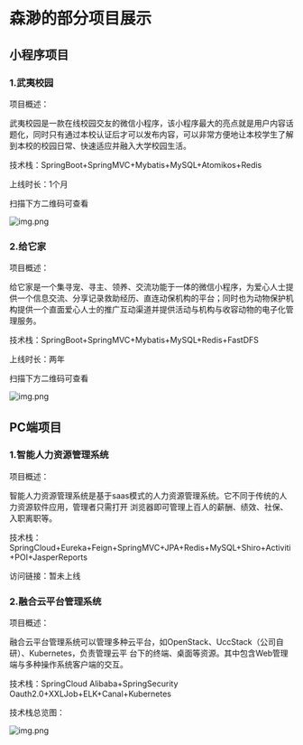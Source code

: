 # 森渺的部分项目展示

## 小程序项目

### 1.武夷校园

项目概述：

武夷校园是一款在线校园交友的微信小程序，该小程序最大的亮点就是用户内容话题化，同时只有通过本校认证后才可以发布内容，可以非常方便地让本校学生了解到本校的校园日常、快速适应并融入大学校园生活。

技术栈：SpringBoot+SpringMVC+Mybatis+MySQL+Atomikos+Redis

上线时长：1个月

扫描下方二维码可查看

![img.png](https://gitee.com/sen1551077164/senmiao-works/raw/master/QRcode/wuYiCampusQR.png)

### 2.给它家

项目概述：

给它家是一个集寻宠、寻主、领养、交流功能于一体的微信小程序，为爱心人士提供一个信息交流、分享记录救助经历、直连动保机构的平台；同时也为动物保护机构提供一个直面爱心人士的推广互动渠道并提供活动与机构与收容动物的电子化管理服务。

技术栈：SpringBoot+SpringMVC+Mybatis+MySQL+Redis+FastDFS

上线时长：两年

扫描下方二维码可查看

![img.png](https://gitee.com/sen1551077164/senmiao-works/raw/master/QRcode/giveItHomeQR.png)

## PC端项目

### 1.智能人力资源管理系统

项目概述：

智能人力资源管理系统是基于saas模式的人力资源管理系统。它不同于传统的人力资源软件应用，管理者只需打开 浏览器即可管理上百人的薪酬、绩效、社保、入职离职等。

技术栈：SpringCloud+Eureka+Feign+SpringMVC+JPA+Redis+MySQL+Shiro+Activiti+POI+JasperReports

访问链接：暂未上线

### 2.融合云平台管理系统

项目概述：

融合云平台管理系统可以管理多种云平台，如OpenStack、UccStack（公司自研）、Kubernetes，负责管理云平
台下的终端、桌面等资源。其中包含Web管理端与多种操作系统客户端的交互。

技术栈：SpringCloud Alibaba+SpringSecurity Oauth2.0+XXLJob+ELK+Canal+Kubernetes

技术栈总览图：

![img.png](https://gitee.com/sen1551077164/senmiao-works/raw/master/image/as6-tech-stack.jpg)
